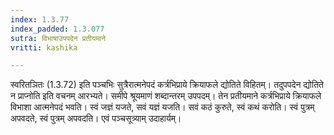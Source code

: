 ```yaml
---
index: 1.3.77
index_padded: 1.3.077
sutra: विभाषाउपपदेन प्रतीयमाने
vritti: kashika

---
```

स्वरितञितः (1.3.72) इति पञ्चभिः सुत्रैरात्मनेपदं कर्त्रभिप्राये क्रियाफले द्योतिते विहितम्। तदुपपदेन द्योतिते न प्राप्नोति इति वचनम् आरभ्यते। समीपे श्रूयमाणं शब्दान्तरम् उपपदम्। तेन प्रतीयमाने कर्त्रभिप्राये क्रियाफले विभाशा आत्मनेपदं भवति। स्वं जज्ञं यजते, सवं यज्ञं यजति। सवं कठं कुरुते, स्वं कथं करोति। स्वं पुत्रम् अपवदते, स्वं पुत्रम् अपवदति। एवं पञ्चसूत्र्याम् उदाहार्यम्।